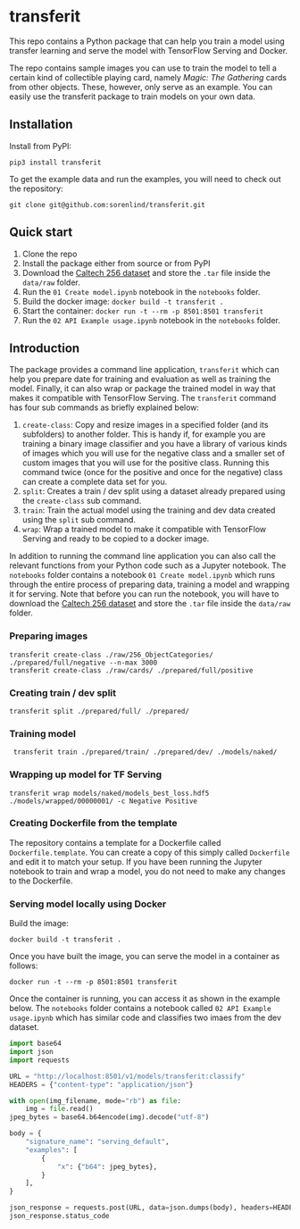 # transferit

This repo contains a Python package that can help you train a model using transfer
learning and serve the model with TensorFlow Serving and Docker.

The repo contains sample images you can use to train the model to tell a certain kind of
collectible playing card, namely _Magic: The Gathering_ cards from other objects. These,
however, only serve as an example. You can easily use the transferit package to train
models on your own data.

## Installation

Install from PyPI:

```shell
pip3 install transferit
```

To get the example data and run the examples, you will need to check out the repository:

```shell
git clone git@github.com:sorenlind/transferit.git
```

## Quick start

1. Clone the repo
2. Install the package either from source or from PyPI
3. Download the [Caltech 256
   dataset](http://www.vision.caltech.edu/Image_Datasets/Caltech256/) and store the
   `.tar` file inside the `data/raw` folder.
4. Run the `01 Create model.ipynb` notebook in the `notebooks` folder.
5. Build the docker image: `docker build -t transferit .`
6. Start the container: `docker run -t --rm -p 8501:8501 transferit`
7. Run the `02 API Example usage.ipynb` notebook in the `notebooks` folder.

## Introduction

The package provides a command line application, `transferit` which can help you prepare
date for training and evaluation as well as training the model. Finally, it can also
wrap or package the trained model in way that makes it compatible with TensorFlow
Serving. The `transferit` command has four sub commands as briefly explained below:

1. `create-class`: Copy and resize images in a specified folder (and its subfolders) to
   another folder. This is handy if, for example you are training a binary image
   classifier and you have a library of various kinds of images which you will use for
   the negative class and a smaller set of custom images that you will use for the
   positive class. Running this command twice (once for the positive and once for the
   negative) class can create a complete data set for you.
2. `split`: Creates a train / dev split using a dataset already prepared using the
   `create-class` sub command.
3. `train`: Train the actual model using the training and dev data created using the
   `split` sub command.
4. `wrap`: Wrap a trained model to make it compatible with TensorFlow Serving and ready
   to be copied to a docker image.

In addition to running the command line application you can also call the relevant
functions from your Python code such as a Jupyter notebook. The `notebooks` folder
contains a notebook `01 Create model.ipynb` which runs through the entire process of
preparing data, training a model and wrapping it for serving. Note that before you can
run the notebook, you will have to download the [Caltech 256
dataset](http://www.vision.caltech.edu/Image_Datasets/Caltech256/) and store the `.tar`
file inside the `data/raw` folder.

### Preparing images

```shell
transferit create-class ./raw/256_ObjectCategories/ ./prepared/full/negative --n-max 3000
transferit create-class ./raw/cards/ ./prepared/full/positive
```

### Creating train / dev split

```shell
transferit split ./prepared/full/ ./prepared/
```

### Training model

```shell
 transferit train ./prepared/train/ ./prepared/dev/ ./models/naked/
```

### Wrapping up model for TF Serving

```shell
transferit wrap models/naked/models_best_loss.hdf5 ./models/wrapped/00000001/ -c Negative Positive
```

### Creating Dockerfile from the template

The repository contains a template for a Dockerfile called `Dockerfile.template`. You
can create a copy of this simply called `Dockerfile` and edit it to match your setup. If
you have been running the Jupyter notebook to train and wrap a model, you do not need to
make any changes to the Dockerfile.

### Serving model locally using Docker

Build the image:

```shell
docker build -t transferit .
```

Once you have built the image, you can serve the model in a container as follows:

```
docker run -t --rm -p 8501:8501 transferit
```

Once the container is running, you can access it as shown in the example below. The
`notebooks` folder contains a notebook called `02 API Example usage.ipynb` which has
similar code and classifies two imaes from the dev dataset.

```python
import base64
import json
import requests

URL = "http://localhost:8501/v1/models/transferit:classify"
HEADERS = {"content-type": "application/json"}

with open(img_filename, mode="rb") as file:
    img = file.read()
jpeg_bytes = base64.b64encode(img).decode("utf-8")

body = {
    "signature_name": "serving_default",
    "examples": [
        {
            "x": {"b64": jpeg_bytes},
        }
    ],
}

json_response = requests.post(URL, data=json.dumps(body), headers=HEADERS)
json_response.status_code
```
